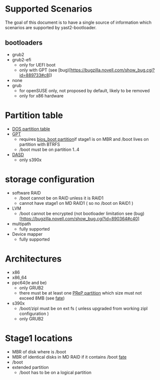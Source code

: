 # Supported Scenarios

The goal of this document is to have a single source of information  which scenarios are supported by yast2-bootloader.

## bootloaders

* grub2
* grub2-efi
  * only for UEFI boot
  * only with GPT (see [bug)[https://bugzilla.novell.com/show_bug.cgi?id=889733#c8])
* none
* grub
  * for openSUSE only, not proposed by default, likely to be removed
  * only for x86 hardware

# Partition table

* [DOS partition table](http://en.wikipedia.org/wiki/Master_boot_record)
* [GPT](http://en.wikipedia.org/wiki/GUID_Partition_Table)
  * requires [bios_boot partition](http://en.wikipedia.org/wiki/BIOS_Boot_partition)if stage1 is on MBR and /boot lives on partition with BTRFS
  * /boot must be on partition 1..4
* [DASD](http://en.wikipedia.org/wiki/Direct-access_storage_device)
  * only s390x

# storage configuration

* software RAID
  * /boot cannot be on RAID unless it is RAID1
  * cannot have stage1 on MD RAID1 ( so no /boot on RAID1 )
* LVM
  * /boot cannot be encrypted (not bootloader limitation see (bug)[https://bugzilla.novell.com/show_bug.cgi?id=890364#c40]
* multipath
  * fully supported
* Device mapper
  * fully supported

# Architectures

* x86
* x86_64
* ppc64(le and be)
  * only GRUB2
  * there must be at least one [PReP partition](http://en.wikipedia.org/wiki/Partition_type#List_of_partition_IDs) which size must not exceed 8MB (see [fate](https://fate.suse.com/317302))
* s390x
  * /boot/zipl must be on ext fs ( unless upgraded from working zipl configuration )
  * only GRUB2

# Stage1 locations

* MBR of disk where is /boot
* MBR of identical disks in MD RAID if it contains /boot [fate](https://fate.novell.com/316983)
* /boot
* extended partition
  * /boot has to be on a logical partition
